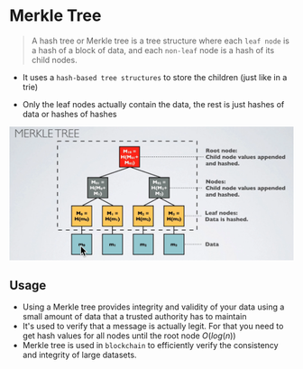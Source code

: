# Merkle Tree

> A hash tree or Merkle tree is a tree structure where each `leaf node` is a hash of a block of data, and each `non-leaf` node is a hash of its child nodes.

- It uses a `hash-based tree structures` to store the children (just like in a trie)

- Only the leaf nodes actually contain the data, the rest is just hashes of data or hashes of hashes

![Merkle Tree](merkle.png)

## Usage

- Using a Merkle tree provides integrity and validity of your data using a small amount of data that a trusted authority has to maintain
- It's used to verify that a message is actually legit. For that you need to get hash values for all nodes until the root node $O(log(n))$
- Merkle tree is used in `blockchain` to efficiently verify the consistency and integrity of large datasets.
